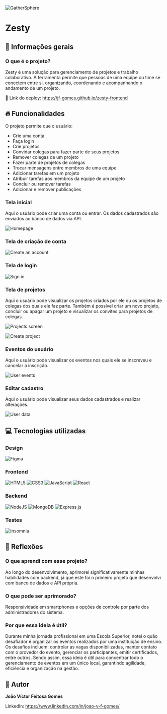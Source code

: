 ![GatherSphere](https://i.imgur.com/7RP5J3l.png)

# Zesty

## 📘 Informações gerais

### O que é o projeto?

Zesty é uma solução para gerenciamento de projetos e trabalho colaborativo. A ferramenta permite que pessoas de uma equipe ou time se conectem entre si, organizando, coordenando e acompanhando o andamento de um projeto.

🚀 Link do deploy: https://jf-gomes.github.io/zesty-frontend

## 🔥 Funcionalidades

O projeto permite que o usuário:

* Crie uma conta
* Faça login
* Crie projetos
* Convidar colegas para fazer parte de seus projetos
* Remover colegas de um projeto
* Fazer parte de projetos de colegas
* Trocar mensagens entre membros de uma equipe
* Adicionar tarefas em um projeto
* Atribuir tarefas aos membros da equipe de um projeto
* Concluir ou remover tarefas
* Adicionar e remover publicações

### Tela inicial

Aqui o usuário pode criar uma conta ou entrar. Os dados cadastrados são enviados ao banco de dados via API.

![Homepage](https://i.imgur.com/mxFEJkK.jpg)

### Tela de criação de conta

![Create an account](https://i.imgur.com/ag1gMTq.jpg)

### Tela de login

![Sign in](https://i.imgur.com/cN2WD6m.jpg)

### Tela de projetos

Aqui o usuário pode visualizar os projetos criados por ele ou os projetos de colegas dos quais ele faz parte. Também é possível criar um novo projeto, concluir ou apagar um projeto e visualizar os convites para projetos de colegas.

![Projects screen](https://i.imgur.com/r5n399Z.jpg)

![Create project](https://i.imgur.com/xEWx0Ly.jpg)

### Eventos do usuário

Aqui o usuário pode visualizar os eventos nos quais ele se inscreveu e cancelar a inscrição.

![User events](https://i.imgur.com/FLxDnDR.jpg)

### Editar cadastro

Aqui o usuário pode visualizar seus dados cadastrados e realizar alterações.

![User data](https://i.imgur.com/2kqJeds.jpg)

## 💻 Tecnologias utilizadas

### Design

![Figma](https://img.shields.io/badge/figma-%23F24E1E.svg?style=for-the-badge&logo=figma&logoColor=white)

### Frontend

![HTML5](https://img.shields.io/badge/html5-%23E34F26.svg?style=for-the-badge&logo=html5&logoColor=white)
![CSS3](https://img.shields.io/badge/css3-%231572B6.svg?style=for-the-badge&logo=css3&logoColor=white)
![JavaScript](https://img.shields.io/badge/javascript-%23323330.svg?style=for-the-badge&logo=javascript&logoColor=%23F7DF1E)
![React](https://img.shields.io/badge/react-%2320232a.svg?style=for-the-badge&logo=react&logoColor=%2361DAFB)

### Backend

![NodeJS](https://img.shields.io/badge/node.js-6DA55F?style=for-the-badge&logo=node.js&logoColor=white)
![MongoDB](https://img.shields.io/badge/MongoDB-%234ea94b.svg?style=for-the-badge&logo=mongodb&logoColor=white)
![Express.js](https://img.shields.io/badge/express.js-%23404d59.svg?style=for-the-badge&logo=express&logoColor=%2361DAFB)

### Testes

![Insomnia](https://img.shields.io/badge/Insomnia-black?style=for-the-badge&logo=insomnia&logoColor=5849BE)

## 🤔 Reflexões

### O que aprendi com esse projeto?

Ao longo do desenvolvimento, aprimorei significativamente minhas habilidades com backend, já que este foi o primeiro projeto que desenvolvi com banco de dados e API própria.

### O que pode ser aprimorado?

Responsividade em smartphones e opções de controle por parte dos administradores do sistema.

### Por que essa ideia é útil?

Durante minha jornada profissional em uma Escola Superior, notei o quão desafiador é organizar os eventos realizados por uma instituição de ensino. Os desafios incluem: controlar as vagas disponibilizadas, manter contato com o provedor do evento, gerenciar os participantes, emitir certificados, entre outros. Sendo assim, essa ideia é útil para concentrar todo o gerenciamento de eventos em um único local, garantindo agilidade, eficiência e organização na gestão.

## 👨 Autor

**João Víctor Feitosa Gomes**

LinkedIn: https://www.linkedin.com/in/joao-v-f-gomes/
